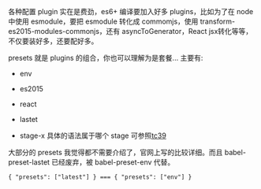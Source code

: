 各种配置 plugin 实在是费劲，es6+ 编译要加入好多 plugins，比如为了在 node 中使用 esmodule，要把 esmodule 转化成 commomjs，使用 transform-es2015-modules-commonjs，还有 asyncToGenerator，React jsx转化等等，不仅要装好多，还要配好多。

presets 就是 plugins 的组合，你也可以理解为是套餐... 主要有:

- env

- es2015

- react

- lastet

- stage-x 具体的语法属于哪个 stage 可参照[tc39](https://github.com/tc39/proposals)


大部分的 presets 我觉得都不需要介绍了，官网上写的比较详细。而且 babel-preset-lastet 已经废弃，被 babel-preset-env 代替。

`{ "presets": ["latest"] } === { "presets": ["env"] }`